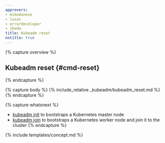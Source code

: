 ```yaml
---
approvers:
- mikedanese
- luxas
- errordeveloper
- jbeda
title: Kubeadm reset 
notitle: true
---
```

{% capture overview %}
## Kubeadm reset {#cmd-reset}
{% endcapture %}

{% capture body %}
{% include_relative _kubeadm/kubeadm_reset.md %}
{% endcapture %}

{% capture whatsnext %}
* [kubeadm init](kubeadm-init.md) to bootstraps a Kubernetes master node
* [kubeadm join](kubeadm-join.md) to bootstraps a Kubernetes worker node and join it to the cluster
{% endcapture %}

{% include templates/concept.md %}